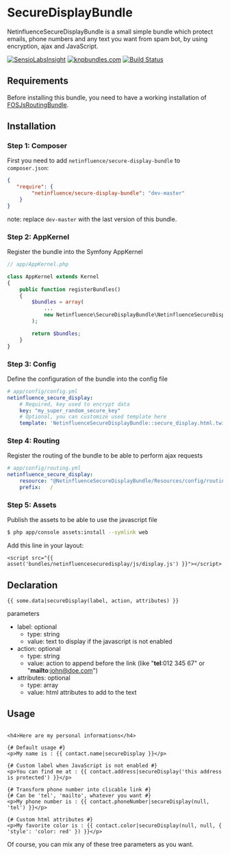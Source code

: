 # SecureDisplayBundle
NetinfluenceSecureDisplayBundle is a small simple bundle which protect emails, phone numbers and any text you want from spam bot, by using encryption, ajax and JavaScript.

[![SensioLabsInsight](https://insight.sensiolabs.com/projects/6cc91472-5916-44b7-b5f7-886e6105e8bd/big.png)](https://insight.sensiolabs.com/projects/6cc91472-5916-44b7-b5f7-886e6105e8bd)
[![knpbundles.com](http://knpbundles.com/netinfluence/SecureDisplayBundle/badge)](http://knpbundles.com/netinfluence/SecureDisplayBundle)
[![Build Status](https://travis-ci.org/netinfluence/SecureDisplayBundle.svg?branch=master)](https://travis-ci.org/netinfluence/SecureDisplayBundle)


## Requirements
Before installing this bundle, you need to have a working installation of [FOSJsRoutingBundle](https://github.com/FriendsOfSymfony/FOSJsRoutingBundle).

## Installation

### Step 1: Composer
First you need to add `netinfluence/secure-display-bundle` to `composer.json`:

```json
{
   "require": {
        "netinfluence/secure-display-bundle": "dev-master"
    }
}
```
note: replace `dev-master` with the last version of this bundle.

### Step 2: AppKernel
Register the bundle into the Symfony AppKernel
```php
// app/AppKernel.php

class AppKernel extends Kernel
{
    public function registerBundles()
    {
        $bundles = array(
            ...
            new Netinfluence\SecureDisplayBundle\NetinfluenceSecureDisplayBundle()
        );

        return $bundles;
    }
}
```

### Step 3: Config
Define the configuration of the bundle into the config file
```yaml
# app/config/config.yml
netinfluence_secure_display:
    # Required, key used to encrypt data
    key: "my_super_random_secure_key"
    # Optional, you can customize used template here
    template: 'NetinfluenceSecureDisplayBundle::secure_display.html.twig'
```

### Step 4: Routing
Register the routing of the bundle to be able to perform ajax requests
```yaml
# app/config/routing.yml
netinfluence_secure_display:
    resource: "@NetinfluenceSecureDisplayBundle/Resources/config/routing.yml"
    prefix:   /
```


### Step 5: Assets
Publish the assets to be able to use the javascript file
```sh
$ php app/console assets:install --symlink web
```
Add this line in your layout:

```jinja
<script src="{{ asset('bundles/netinfluencesecuredisplay/js/display.js') }}"></script>
```

## Declaration
```twig
{{ some.data|secureDisplay(label, action, attributes) }}
```
parameters
- label: optional
   - type: string
   - value: text to display if the javascript is not enabled
- action: optional
   - type: string
   - value: action to append before the link (like "__tel__:012 345 67" or "__mailto__:john@doe.com")
- attributes: optional
   - type: array
   - value: html attributes to add to the text

## Usage
```twig

<h4>Here are my personal informations</h4>

{# Default usage #}
<p>My name is : {{ contact.name|secureDisplay }}</p>

{# Custom label when JavaScript is not enabled #}
<p>You can find me at : {{ contact.address|secureDisplay('this address is protected') }}</p>

{# Transform phone number into clicable link #}
{# Can be 'tel', 'mailto', whatever you want #}
<p>My phone number is : {{ contact.phoneNumber|secureDisplay(null, 'tel') }}</p>

{# Custom html attributes #}
<p>My favorite color is : {{ contact.color|secureDisplay(null, null, { 'style': 'color: red' }) }}</p>
```

Of course, you can mix any of these tree parameters as you want.
